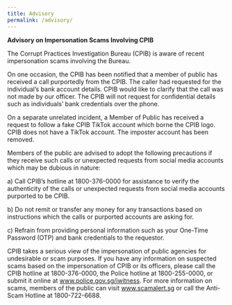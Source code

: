 ```yaml
---
title: Advisory
permalink: /advisory/
---
```

**Advisory on Impersonation Scams Involving CPIB**

The Corrupt Practices Investigation Bureau (CPIB) is aware of recent impersonation scams involving the Bureau.

On one occasion, the CPIB has been notified that a member of public has received a call purportedly from the CPIB. The caller had requested for the individual’s bank account details. CPIB would like to clarify that the call was not made by our officer. The CPIB will not request for confidential details such as individuals’ bank credentials over the phone.

On a separate unrelated incident, a Member of Public has received a request to follow a fake CPIB TikTok account which borne the CPIB logo.  CPIB does not have a TikTok account. The imposter account has been removed.

Members of the public are advised to adopt the following precautions if they receive such calls or unexpected requests from social media accounts which may be dubious in nature:

a) Call CPIB’s hotline at 1800-376-0000 for assistance to verify the authenticity of the calls or unexpected requests from social media accounts purported to be CPIB.

b) Do not remit or transfer any money for any transactions based on instructions which the calls or purported accounts are asking for.

c) Refrain from providing personal information such as your One-Time Password (OTP) and bank credentials to the requestor.

CPIB takes a serious view of the impersonation of public agencies for undesirable or scam purposes. If you have any information on suspected scams based on the impersonation of CPIB or its officers, please call the CPIB hotline at 1800-376-0000, the Police hotline at 1800-255-0000, or submit it online at <a href="www.police.gov.sg/iwitness">www.police.gov.sg/iwitness</a>. For more information on scams, members of the public can visit <a href="www.scamalert.sg">www.scamalert.sg</a> or call the Anti-Scam Hotline at 1800-722-6688.
